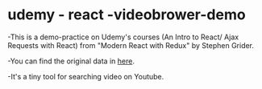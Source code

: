 # udemy - react -videobrower-demo

-This is a demo-practice on Udemy's courses (An Intro to React/ Ajax Requests with React)  from "Modern React with Redux" by Stephen Grider.

-You can find the original data in [here]( https://github.com/StephenGrider/ReduxCasts/blob/master/video_browser).

-It's a tiny tool for searching video on Youtube.
